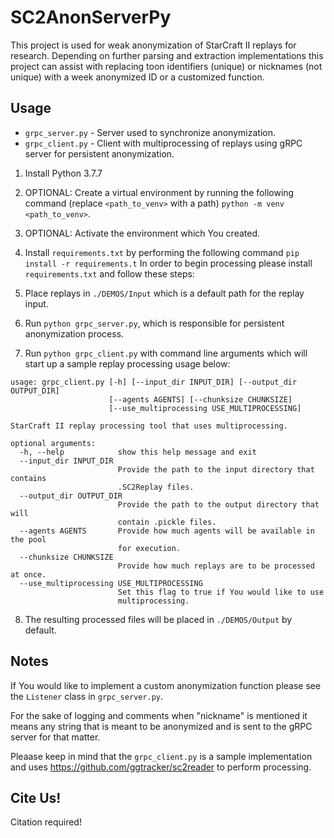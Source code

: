 # SC2AnonServerPy

This project is used for weak anonymization of StarCraft II replays for research. Depending on further parsing and extraction implementations this project can assist with replacing toon identifiers (unique) or nicknames (not unique) with a week anonymized ID or a customized function.

## Usage

- ```grpc_server.py``` - Server used to synchronize anonymization.
- ```grpc_client.py``` - Client with multiprocessing of replays using gRPC server for persistent anonymization.

1. Install Python 3.7.7
2. OPTIONAL: Create a virtual environment by running the following command (replace ```<path_to_venv>``` with a path) ```python -m venv <path_to_venv>```.
3. OPTIONAL: Activate the environment which You created.
4. Install ```requirements.txt``` by performing the following command ```pip install -r requirements.t``` In order to begin processing please install ```requirements.txt``` and follow these steps:

5. Place replays in ```./DEMOS/Input``` which is a default path for the replay input.
6. Run ```python grpc_server.py```, which is responsible for persistent anonymization process.
7. Run ```python grpc_client.py``` with command line arguments which will start up a sample replay processing usage below:

```
usage: grpc_client.py [-h] [--input_dir INPUT_DIR] [--output_dir OUTPUT_DIR]
                      [--agents AGENTS] [--chunksize CHUNKSIZE]
                      [--use_multiprocessing USE_MULTIPROCESSING]

StarCraft II replay processing tool that uses multiprocessing.

optional arguments:
  -h, --help            show this help message and exit
  --input_dir INPUT_DIR
                        Provide the path to the input directory that contains
                        .SC2Replay files.
  --output_dir OUTPUT_DIR
                        Provide the path to the output directory that will
                        contain .pickle files.
  --agents AGENTS       Provide how much agents will be available in the pool
                        for execution.
  --chunksize CHUNKSIZE
                        Provide how much replays are to be processed at once.
  --use_multiprocessing USE_MULTIPROCESSING
                        Set this flag to true if You would like to use
                        multiprocessing.
```

8. The resulting processed files will be placed in ```./DEMOS/Output``` by default.

## Notes

If You would like to implement a custom anonymization function please see the ```Listener``` class in ```grpc_server.py```.

For the sake of logging and comments when "nickname" is mentioned it means any string that is meant to be anonymized and is sent to the gRPC server for that matter.

Pleaase keep in mind that the ```grpc_client.py``` is a sample implementation and uses https://github.com/ggtracker/sc2reader to perform processing.

## Cite Us!

Citation required!